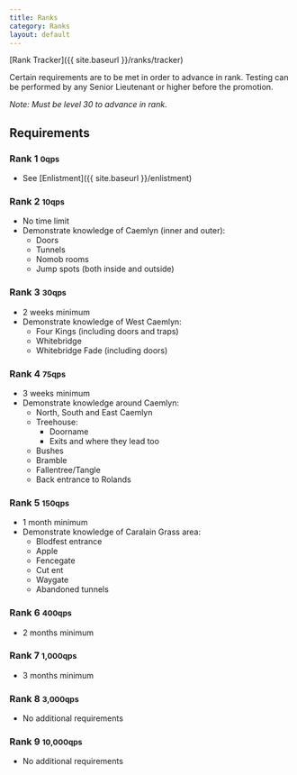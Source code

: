 ```yaml
---
title: Ranks
category: Ranks
layout: default
---
```


[Rank Tracker]({{ site.baseurl }}/ranks/tracker)

Certain requirements are to be met in order to advance in rank. Testing can be
performed by any Senior Lieutenant or higher before the promotion.

_Note: Must be level 30 to advance in rank._

## Requirements

### Rank 1 <small>0qps</small>

*  See [Enlistment]({{ site.baseurl }}/enlistment)

### Rank 2 <small>10qps</small>

*  No time limit
*  Demonstrate knowledge of Caemlyn (inner and outer):
   *  Doors
   *  Tunnels
   *  Nomob rooms
   *  Jump spots (both inside and outside)

### Rank 3 <small>30qps</small>

*  <span class="text-success">2 weeks</span> minimum
*  Demonstrate knowledge of West Caemlyn:
   *  Four Kings (including doors and traps)
   *  Whitebridge
   *  Whitebridge Fade (including doors)

### Rank 4 <small>75qps</small>

*  <span class="text-success">3 weeks</span> minimum
*  Demonstrate knowledge around Caemlyn:
   *  North, South and East Caemlyn
   *  Treehouse:
      *  Doorname
      *  Exits and where they lead too
   *  Bushes
   *  Bramble
   *  Fallentree/Tangle
   *  Back entrance to Rolands

### Rank 5 <small>150qps</small>

*  <span class="text-success">1 month</span> minimum
*  Demonstrate knowledge of Caralain Grass area:
   *  Blodfest entrance
   *  Apple
   *  Fencegate
   *  Cut ent
   *  Waygate
   *  Abandoned tunnels

### Rank 6 <small>400qps</small>

*  <span class="text-success">2 months</span> minimum

### Rank 7 <small>1,000qps</small>

*  <span class="text-success">3 months</span> minimum

### Rank 8 <small>3,000qps</small>

*  No additional requirements

### Rank 9 <small>10,000qps</small>

*  No additional requirements

